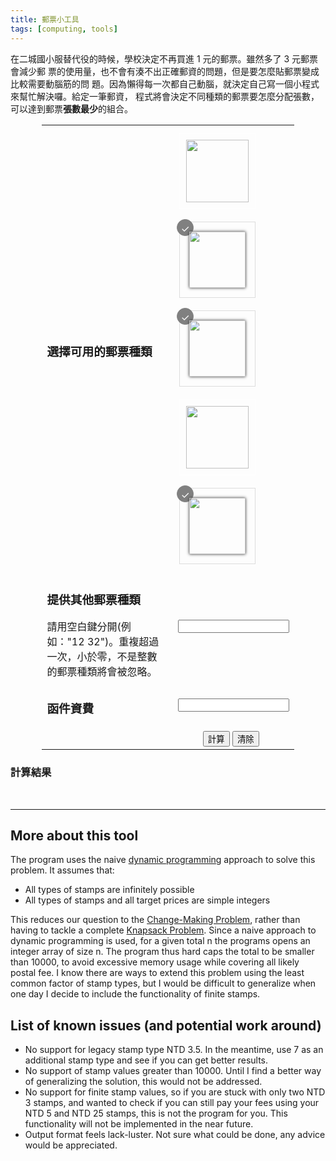```yaml
---
title: 郵票小工具
tags: [computing, tools]
---
```


在二城國小服替代役的時候，學校決定不再買進 1 元的郵票。雖然多了 3 元郵票會減少郵
票的使用量，也不會有湊不出正確郵資的問題，但是要怎麼貼郵票變成比較需要動腦筋的問
題。因為懶得每一次都自己動腦，就決定自己寫一個小程式來幫忙解決囉。給定一筆郵資，
程式將會決定不同種類的郵票要怎麼分配張數，可以達到郵票**張數最少**的組合。

<table style="width:80%; margin-left:auto; margin-right:auto;">
  <colgroup>
    <col style="width:50%">
    <col style="width:50%; padding-left: 1em;">
  </colgroup>
  <tbody>
    <tr>
        <td><h3>選擇可用的郵票種類</h3></td>
        <td style="display:flex; flex-wrap:wrap;">
        <input type="checkbox" id="stampvalue1" />
        <label for="stampvalue1"><img src="http://www.post.gov.tw/post/FileCenter/post_ww2/stamp_pic/stamp_bpic/A142_01.jpg" /></label>
        <input type="checkbox" id="stampvalue3" checked/>
        <label for="stampvalue3"><img src="http://www.post.gov.tw/post/FileCenter/post_ww2/stamp_pic/stamp_bpic/A142IV_05.jpg" /></label>
        <input type="checkbox" id="stampvalue5" checked/>
        <label for="stampvalue5"><img src="http://www.post.gov.tw/post/FileCenter/post_ww2/stamp_pic/stamp_bpic/A142_03.jpg" /></label>
        <input type="checkbox" id="stampvalue6" />
        <label for="stampvalue6"><img src="http://www.post.gov.tw/post/FileCenter/post_ww2/stamp_pic/stamp_bpic/A142IV_06.jpg" /></label>
        <input type="checkbox" id="stampvalue25" checked/>
        <label for="stampvalue25"><img src="http://lh6.ggpht.com/-z7nMFGOP3kU/TvGDIkp61zI/AAAAAAAAASg/bWnjrKASrmU/q%2525C3%2525B8I_thumb.jpg" /></label>
        </td>
    <tr>
    <tr>
        <td>
            <h3 >提供其他郵票種類</h3>
            請用空白鍵分開(例如："12 32")。重複超過一次，小於零，不是整數的郵票種類將會被忽略。
        </td>
        <td style="padding-left:1em;">
        <input type="text" id="stamp-additional-types" style="width:100%;"/>
        </td>
    </tr>
    <tr>
        <td><h3>函件資費</h3></td>
        <td style="padding-left: 1em;">
            <input type="text" id="stamp-target" style="width:100%;"/>
        </td>
    </tr>
    <tr>
        <td></td>
        <td style="text-align:center;">
            <button on:click={stamp_calculate}>計算</button>
            <button on:click={stamp_clear}>清除</button>
        </td>
    </tr>
    </tbody>

</table>

<h3>計算結果</h3>
<p id="stamp-ans"></p><br>
  <p id="stamp-debug"></p>

---

## More about this tool

The program uses the naive [dynamic
programming](https://en.wikipedia.org/wiki/Dynamic_programming) approach to
solve this problem. It assumes that:

- All types of stamps are infinitely possible
- All types of stamps and all target prices are simple integers

This reduces our question to the [Change-Making
Problem](https://en.wikipedia.org/wiki/Change-making_problem), rather than
having to tackle a complete [Knapsack
Problem](https://en.wikipedia.org/wiki/Knapsack_problem). Since a naive
approach to dynamic programming is used, for a given total n the programs opens
an integer array of size n. The program thus hard caps the total to be smaller
than 10000, to avoid excessive memory usage while covering all likely postal
fee. I know there are ways to extend this problem using the least common factor
of stamp types, but I would be difficult to generalize when one day I decide to
include the functionality of finite stamps.

## List of known issues (and potential work around)

- No support for legacy stamp type NTD 3.5. In the meantime, use 7 as an
  additional stamp type and see if you can get better results.
- No support of stamp values greater than 10000. Until I find a better way of
  generalizing the solution, this would not be addressed.
- No support for finite stamp values, so if you are stuck with only two NTD 3
  stamps, and wanted to check if you can still pay your fees using your NTD 5
  and NTD 25 stamps, this is not the program for you. This functionality will
  not be implemented in the near future.
- Output format feels lack-luster. Not sure what could be done, any advice
  would be appreciated.

<script>
const stamp_calculate = () => {
  var denominations = get_demoninations();
  var target = parseInt(document.getElementById("stamp-target").value)
  if (!target || target <= 0) {
    alert("函件資費必須為大於零的整數");
  } else if (target > 10000) {
    alert("請不要輸入不合理的郵資")
  } else {
    var ans = optimal_change(target, denominations);
    display_results(target, ans);
  }
}

const stamp_clear =  () => {
  document.getElementById("stamp-ans").innerHTML = "";
  document.getElementById("stamp-debug").innerHTML = "";
  document.getElementById("stamp-additional-types").value = "";
  document.getElementById("stamp-target-input").value = "";
}

const get_demoninations = () => {
  var denominations = [];

  // Getting predefined stamp types
  var idquerylist = document.querySelectorAll('[id^=stampvalue]');
  for (var i = 0; i < idquerylist.length; i++) {
    var idresult = idquerylist[i].id;
    var idvalue = parseInt(idresult.replace('stampvalue', ''));
    if (document.getElementById(idresult).checked) {
      denominations.push(idvalue);
    }
  }

  // Getting user inputs
  var inputlist = document.getElementById("stamp-additional-types").value.split(" ")
  for (var i = 0; i < inputlist.length; i++) {
    const inputint = parseInt(inputlist[i]);
    if (inputint && inputint > 0) {
      denominations.push(inputint)
    }
  }

  // Stripping to unique and sorting
  denominations = denominations.filter(function(item, pos) {
    return denominations.indexOf(item) == pos;
  });

  denominations.sort(function(a, b) {
    return a - b;
  });
  return denominations;
}

/**
 * Main DP algorithm for determining optimal stamp configuration to use.
 * Returns answer as associative array with stamp type as key and value as number of stamps to use.
 * @param       {integer} amount        Total amount wished for make
 * @param       {array} denominations Types of stamps available
 * @constructor
 */
function optimal_change(amount, denominations) {
  // Initializing dynamic programming array
  var number_of_coins = [];
  var previous_amount = [];
  for (var i = 0; i <= amount; i++) {
    number_of_coins[i] = 2147483647;
    previous_amount[i] = -1;
  }
  // Starting point at 0, no coins required, no previous amount.
  number_of_coins[0] = 0;
  previous_amount[0] = 0;

  // Dynamic programming of amount array
  for (var present_amount = 0; present_amount <= amount; present_amount++) {
    // First loop iterates over the sub-sum array.
    for (var j = 0; j < denominations.length; j++) {
      // second loop iterates over all possible coins, calculate possible next values
      var coin_val = denominations[j];
      var next_amount = present_amount + coin_val;
      if (next_amount > amount) {
        continue;
      } // Skipping overflow cases.
      if (number_of_coins[next_amount] > number_of_coins[present_amount] + 1) {
        number_of_coins[next_amount] = number_of_coins[present_amount] + 1;
        previous_amount[next_amount] = present_amount
      }
    }
  }

  // Storing the results in associative array
  var ans = {}
  for (var i = 0; i < denominations.length; i++) {
    ans[denominations[i]] = 0;
  }

  var remainer = amount;
  while (remainer > 0 && previous_amount[remainer] != -1) {
    var used_value = remainer - previous_amount[remainer];
    ans[used_value] = ans[used_value] + 1;
    remainer = previous_amount[remainer];
  }

  for (var i = 0; i < denominations.length; i++) {
    if (ans[denominations[i]] == 0) {
      delete ans[denominations[i]]
    }
  }
  return ans;
}

function display_results(target, answer) {
  var ansstr = "<b>總計：" + target + "元</b>　";

  // special case for empty solution
  if (Object.keys(answer).length == 0) {
    ansstr += "(找不到答案)"
  }

  for (var key in answer) {
    var coin_count = answer[key]
    ansstr += key + "元(" + coin_count + "張)　"
  }
  document.getElementById("stamp-ans").innerHTML += ansstr + "<br>";
}
    console.log("Loading various items")
</script>

<style>
/*
CSS for image checkbox based on this code-pen source:
https://codepen.io/anon/pen/wadwpx
*/

input[type="checkbox"] {
  display: none;
}

label {
  border: 1px solid #fff;
  padding: 10px;
  display: block;
  position: relative;
  margin: 10px;
  cursor: pointer;
}

label:before {
  background-color: white;
  color: white;
  content: " ";
  display: block;
  border-radius: 50%;
  border: 1px solid grey;
  position: absolute;
  top: -5px;
  left: -5px;
  width: 25px;
  height: 25px;
  text-align: center;
  line-height: 28px;
  transition-duration: 0.4s;
  transform: scale(0);
}

label img {
  height: 100px;
  width: 100px;
  transition-duration: 0.2s;
  transform-origin: 50% 50%;
}

:checked + label {
  border-color: #ddd;
}

:checked + label:before {
  content: "✓";
  background-color: grey;
  transform: scale(1);
}

:checked + label img {
  transform: scale(0.9);
  box-shadow: 0 0 5px #333;
  z-index: -1;
}
</style>


